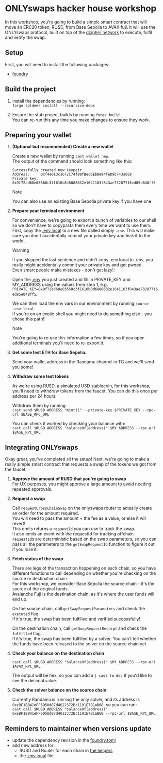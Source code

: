 # ONLYswaps hacker house workshop

In this workshop, you're going to build a simple smart contract that will move an ERC20 token, RUSD, from Base Sepolia to AVAX fuji.
It will use the ONLYswaps protocol, built on top of the [dcipher network](https://x.com/dciphernetwork) to execute, fulfil and verify the swap.

## Setup
First, you will need to install the following packages:
- [foundry](https://getfoundry.sh/)

## Build the project
1. Install the dependencies by running:  
   `forge soldeer install --recursive-deps`

2. Ensure the stub project builds by running `forge build`.  
   You can re-run this any time you make changes to ensure they work.

## Preparing your wallet
1. **(Optional but recommended) Create a new wallet**

   Create a new wallet by running `cast wallet new`.  
   The output of the command should look something like this:
    ```
    Successfully created new keypair.
    Address:     0xf4e013c1672C74f80fBec6Eb8e94feD9bF43a868
    Private key: 0x9f72ad68e03668c3f1610b8d6888632e1641183f843ae73287716ed85e048ff5
    ```
   > [!NOTE]  
   > You can also use an existing Base Sepolia private key if you have one

2. **Prepare your terminal environment**

   For convenience, we're going to export a bunch of variables to our shell so we don't have to copypasta them every time we want to use them.  
   First, copy the [.env.local](./.env.local) to a new file called simply `.env`. This will make sure you don't accidentally commit your private key and leak it to the world.

   > [!WARNING]  
   > If you skipped the last sentence and didn't copy .env.local to .env, you really might accidentally commit your private key and get pwned.  
   > Even smart people make mistakes - don't get lazy!!

   Open the [.env](./.env) you just created and fill in PRIVATE_KEY and MY_ADDRESS using the values from step 1, e.g.  
   `PRIVATE_KEY=0x9f72ad68e03668c3f1610b8d6888632e1641183f843ae73287716ed85e048ff5`.

   We can then load the env vars in our environment by running `source .env.local`.  
   If you're on an exotic shell you might need to do something else - you chose this path!!

   > [!NOTE]  
   > You're going to re-use this information a few times, so if you open additional terminals you'll need to re-export it.

3. **Get some test ETH for Base Sepolia.**

   Send your wallet address in the Randamu channel in TG and we'll send you some!

4. **Withdraw some test tokens**

   As we're using RUSD, a simulated USD stablecoin, for this workshop, you'll need to withdraw tokens from the faucet. You can do this once per address per 24 hours.

   Withdraw them by running:  
   `cast send $RUSD_ADDRESS "mint()" --private-key $PRIVATE_KEY --rpc-url $BASE_RPC_URL`

   You can check it worked by checking your balance with:  
   `cast call $RUSD_ADDRESS "balanceOf(address)" $MY_ADDRESS --rpc-url $BASE_RPC_URL`

## Integrating ONLYswaps
Okay great, you've completed all the setup! Next, we're going to make a really simple smart contract that requests a swap of the tokens we got from the faucet.

1. **Approve the amount of RUSD that you're going to swap**  
   For UX purposes, you might approve a large amount to avoid needing repeated approvals.

2. **Request a swap**

   Call `requestCrossChainSwap` on the onlyswaps router to actually create an order for the amount required.  
   You will need to pass the amount + the fee as a value, or else it will revert!  
   This emits returns a `requestId` you can use to track the swap.  
   It also emits an event with the requestId for tracking offchain.  
   `requestId`s are deterministic based on the swap parameters, so you can pass all the parameters to the `getSwapRequestId` function to figure it out if you lose it.

3. **Fetch status of the swap**

   There are legs of the transaction happening on each chain, so you have different functions to call depending on whether you're checking on the source or destination chain.  
   For this workshop, we consider Base Sepolia the source chain - it's the source of the original funds.  
   Avalanche Fuji is the destination chain, as it's where the user funds will end up.

   On the source chain, call `getSwapRequestParameters` and check the `executed` flag.  
   If it's true, the swap has been fulfilled and verified successfully!

   On the destination chain, call `getSwapRequestReceipt` and check the `fulfilled` flag.  
   If it's true, the swap has been fulfilled by a solver. You can't tell whether the funds have been released to the solver on the source chain yet.

4. **Check your balance on the destination chain**

   `cast call $RUSD_ADDRESS "balanceOf(address)" $MY_ADDRESS --rpc-url $AVAX_RPC_URL`

   The output will be hex, so you can add a `| cast to-dec` if you'd like to see the decimal value.

5. **Check the solver balance on the source chain**

   Currently Randamu is running the only solver, and its address is `0xeBF1B841eFF6D50d87d4022372Bc1191E781aB68`, so you can run:  
   `cast call $RUSD_ADDRESS "balanceOf(address)" 0xeBF1B841eFF6D50d87d4022372Bc1191E781aB68 --rpc-url $BASE_RPC_URL`

## Reminders to maintainer when versions update
- update the dependency revision in the [foundry.toml](./foundry.toml)
- add new address for:
    - RUSD and Router for each chain in [the helpers](./src/Helpers.sol)
    - the [.env.local](./.env.local) file